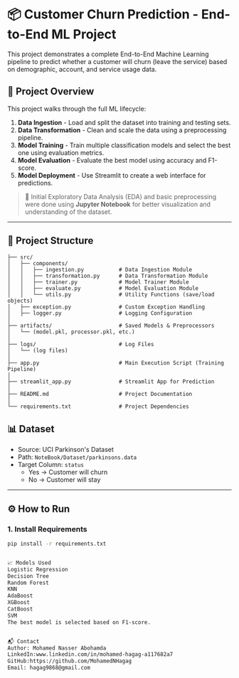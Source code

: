 # 📦 Customer Churn Prediction - End-to-End ML Project

This project demonstrates a complete End-to-End Machine Learning pipeline to predict whether a customer will churn (leave the service) based on demographic, account, and service usage data.

## 🚀 Project Overview

This project walks through the full ML lifecycle:

1. **Data Ingestion** - Load and split the dataset into training and testing sets.
2. **Data Transformation** - Clean and scale the data using a preprocessing pipeline.
3. **Model Training** - Train multiple classification models and select the best one using evaluation metrics.
4. **Model Evaluation** - Evaluate the best model using accuracy and F1-score.
5. **Model Deployment** - Use Streamlit to create a web interface for predictions.

> 📝 Initial Exploratory Data Analysis (EDA) and basic preprocessing were done using **Jupyter Notebook** for better visualization and understanding of the dataset.


---

## 📁 Project Structure
```
├── src/
│   ├── components/
│   │   ├── ingestion.py           # Data Ingestion Module
│   │   ├── transformation.py      # Data Transformation Module 
│   │   ├── trainer.py             # Model Trainer Module
│   │   ├── evaluate.py            # Model Evaluation Module
│   │   └── utils.py               # Utility Functions (save/load objects)
│   ├── exception.py               # Custom Exception Handling
│   ├── logger.py                  # Logging Configuration
│
├── artifacts/                     # Saved Models & Preprocessors
│   └── (model.pkl, processor.pkl, etc.)
│
├── logs/                          # Log Files
│   └── (log files)
│
├── app.py                         # Main Execution Script (Training Pipeline)
│
├── streamlit_app.py               # Streamlit App for Prediction
│
├── README.md                      # Project Documentation
│
└── requirements.txt               # Project Dependencies 

```

## 📊 Dataset

- Source: UCI Parkinson's Dataset
- Path: `NoteBook/Dataset/parkinsons.data`
- Target Column: `status`  
  - Yes → Customer will churn 
  - No → Customer will stay

---

## ⚙️ How to Run

### 1. Install Requirements

```bash
pip install -r requirements.txt


📈 Models Used
Logistic Regression
Decision Tree
Random Forest
KNN
AdaBoost
XGBoost
CatBoost
SVM
The best model is selected based on F1-score.


📬 Contact
Author: Mohamed Nasser Abohamda
LinkedIn:www.linkedin.com/in/mohamed-hagag-a117682a7
GitHub:https://github.com/MohamedNHagag
Email: hagag9868@gmail.com

